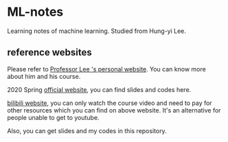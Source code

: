 # ML-notes
Learning notes of machine learning. Studied from Hung-yi Lee. 

## reference websites

Please refer to [Professor Lee 's personal website](https://speech.ee.ntu.edu.tw/~hylee/). You can know more about him and his course.

2020 Spring [official website](http://speech.ee.ntu.edu.tw/~tlkagk/courses_ML20.html), you can find slides and codes here. 

[bilibili website](https://www.bilibili.com/video/BV1JE411g7XF), you can only watch the course video and need to pay for other resources which you can find on above website. It's an alternative for people unable to get to youtube. 

Also, you can get slides and my codes in this repository.

